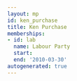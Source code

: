 ```yaml
---
layout: mp
id: ken_purchase
title: Ken Purchase
memberships:
- id: lab
  name: Labour Party
  start: 
  end: '2010-03-30'
autogenerated: true
---
```


